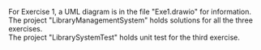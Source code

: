 For Exercise 1, a UML diagram is in the file "Exe1.drawio" for information.  
The project "LibraryManagementSystem" holds solutions for all the three exercises.  
The project "LibrarySystemTest" holds unit test for the third exercise.
